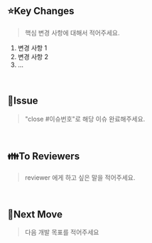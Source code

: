 ## ⭐Key Changes
> 핵심 변경 사항에 대해서 적어주세요.
1. 변경 사항 1
2. 변경 사항 2
3. ...

<br>

## 📌Issue
> "close #이슈번호"로 해당 이슈 완료해주세요.

<br>

## 👪To Reviewers
> reviewer 에게 하고 싶은 말을 적어주세요.

<br>

## 🐾Next Move
> 다음 개발 목표를 적어주세요
